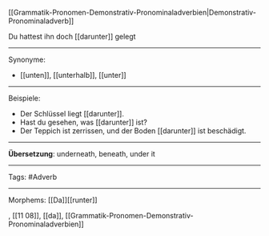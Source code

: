 [[Grammatik-Pronomen-Demonstrativ-Pronominaladverbien|Demonstrativ-Pronominaladverb]]

Du hattest ihn doch [[darunter]] gelegt

---

Synonyme:
- [[unten]], [[unterhalb]], [[unter]]

---

Beispiele:

- Der Schlüssel liegt [[darunter]].
- Hast du gesehen, was [[darunter]] ist?
- Der Teppich ist zerrissen, und der Boden [[darunter]] ist beschädigt.

---
**Übersetzung**: underneath, beneath, under it

---

Tags:
#Adverb

---

Morphems:
[[Da]][[runter]]

, [[11 08]], [[da]], [[Grammatik-Pronomen-Demonstrativ-Pronominaladverbien]]